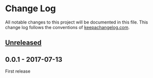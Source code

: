 # Change Log
All notable changes to this project will be documented in this file. This change log follows the conventions of [keepachangelog.com](http://keepachangelog.com/).

## [Unreleased]

## 0.0.1 - 2017-07-13

First release

[Unreleased]: https://github.com/dcsg/eventception/compare/0.0.1...HEAD
